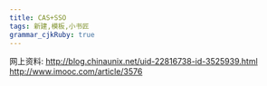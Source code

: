 ```yaml
---
title: CAS+SSO
tags: 新建,模板,小书匠
grammar_cjkRuby: true
---
```



网上资料:
http://blog.chinaunix.net/uid-22816738-id-3525939.html
http://www.imooc.com/article/3576